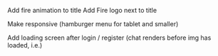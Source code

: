 Add fire animation to title
Add Fire logo next to title

Make responsive (hamburger menu for tablet and smaller)

Add loading screen after login / register (chat renders before img has loaded, i.e.)

